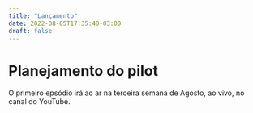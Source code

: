 ```yaml
---
title: "Lançamento"
date: 2022-08-05T17:35:40-03:00
draft: false
---
```


# Planejamento do pilot

O primeiro epsódio irá ao ar na terceira semana de Agosto, ao vivo, no canal do YouTube.